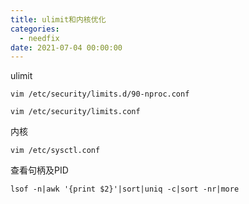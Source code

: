 ```yaml
---
title: ulimit和内核优化
categories:
  - needfix
date: 2021-07-04 00:00:00
---
```

ulimit

    vim /etc/security/limits.d/90-nproc.conf

    vim /etc/security/limits.conf


内核

    vim /etc/sysctl.conf


查看句柄及PID

    lsof -n|awk '{print $2}'|sort|uniq -c|sort -nr|more